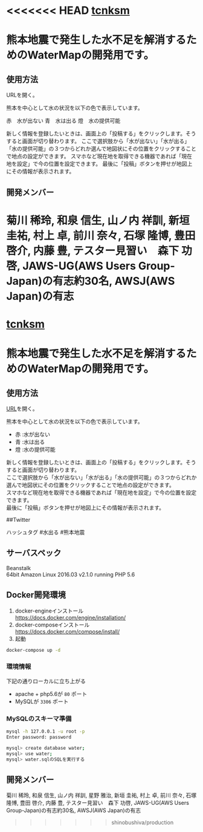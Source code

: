 <<<<<<< HEAD
[tcnksm](https://github.com/tcnksm)
=======
# 熊本地震で発生した水不足を解消するためのWaterMapの開発用です。

## 使用方法
URLを開く。

熊本を中心として水の状況を以下の色で表示しています。
 
 赤　水が出ない
 青　水は出る
 燈　水の提供可能
 
新しく情報を登録したいときは、画面上の「投稿する」をクリックします。そうすると画面が切り替わります。
ここで選択肢から「水が出ない」「水が出る」「水の提供可能」の３つからどれか選んで地図状にその位置をクリックすることで地点の設定ができます。
スマホなど現在地を取得できる機器であれば「現在地を設定」で今の位置を設定できます。
最後に「投稿」ボタンを押せが地図上にその情報が表示されます。


## 開発メンバー
菊川 稀玲,
和泉 信生,
山ノ内 祥訓,
新垣 圭祐,
村上 卓,
前川 奈々,
石塚 隆博,
豊田 啓介,
内藤 豊,
テスター見習い　森下 功啓,
JAWS-UG(AWS Users Group-Japan)の有志約30名,
AWSJ(AWS Japan)の有志
=======
[tcnksm](https://github.com/tcnksm)
=======
# 熊本地震で発生した水不足を解消するためのWaterMapの開発用です。

## 使用方法
[URL](http://mizuderu.info/ "http://mizuderu.info/")を開く。  

熊本を中心として水の状況を以下の色で表示しています。  

* 赤 :水が出ない
* 青 :水は出る
* 燈 :水の提供可能

新しく情報を登録したいときは、画面上の「投稿する」をクリックします。そうすると画面が切り替わります。  
ここで選択肢から「水が出ない」「水が出る」「水の提供可能」の３つからどれか選んで地図状にその位置をクリックすることで地点の設定ができます。  
スマホなど現在地を取得できる機器であれば「現在地を設定」で今の位置を設定できます。  
最後に「投稿」ボタンを押せが地図上にその情報が表示されます。

##Twitter

ハッシュタグ #水出る #熊本地震  

## サーバスペック
Beanstalk  
64bit Amazon Linux 2016.03 v2.1.0 running PHP 5.6  

## Docker開発環境
1. docker-engineインストール  
https://docs.docker.com/engine/installation/
2. docker-composeインストール  
https://docs.docker.com/compose/install/
3. 起動  

```sh
docker-compose up -d
```

### 環境情報
下記の通りローカルに立ち上がる
- apache + php5.6が `80` ポート
- MySQLが `3306` ポート

### MySQLのスキーマ準備

```sh
mysql -h 127.0.0.1 -u root -p
Enter password: password

mysql> create database water;
mysql> use water;
mysql> water.sqlのSQLを実行する
```

## 開発メンバー
菊川 稀玲,
和泉 信生,
山ノ内 祥訓,
星野 雅治,
新垣 圭祐,
村上 卓,
前川 奈々,
石塚 隆博,
豊田 啓介,
内藤 豊,
テスター見習い　森下 功啓,
JAWS-UG(AWS Users Group-Japan)の有志約30名,
AWSJ(AWS Japan)の有志
>>>>>>> shinobushiva/production
